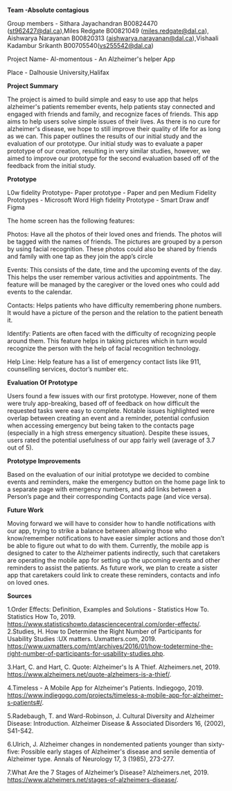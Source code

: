 **Team -Absolute contagious**

Group members - Sithara Jayachandran B00824470 (st962427@dal.ca),Miles Redgate B00821049 (miles.redgate@dal.ca), Aishwarya Narayanan B00820313 (aishwarya.narayanan@dal.ca),Vishaali Kadambur Srikanth B00705540(vs255542@dal.ca)

Project Name- Al-momentous  - An Alzheimer's helper App


Place  - Dalhousie University,Halifax


**Project Summary**

The project is aimed to build simple and easy to use app that helps alzheimer's patients remember events,
help patients stay connected and engaged with friends and family, and recognize faces of friends.
This app aims to help users solve simple issues of their lives. As there is no cure for alzheimer's
disease, we hope to still improve their quality of life for as long as we can.
This paper outlines the results of our initial study and the evaluation of our prototype. Our initial study
was to evaluate a paper prototype of our creation, resulting in very similar studies, however, we
aimed to improve our prototype for the second evaluation based off of the feedback from the initial
study.


**Prototype**

L0w fidelity Prototype- Paper prototype - Paper and pen
Medium Fidelity Prototypes - Microsoft Word
High fidelity Prototype - Smart Draw  andf Figma

The home screen has the following features:

Photos: Have all the photos of their loved ones and friends. The photos will be tagged with the
names of friends. The pictures are grouped by a person by using facial recognition. These
photos could also be shared by friends and family with one tap as they join the app’s circle

Events: This consists of the date, time and the upcoming events of the day. This helps the user
remember various activities and appointments. The feature will be managed by the caregiver
or the loved ones who could add events to the calendar.

Contacts: Helps patients who have difficulty remembering phone numbers. It would have a
picture of the person and the relation to the patient beneath it.

Identify: Patients are often faced with the difficulty of recognizing people around them. This
feature helps in taking pictures which in turn would recognize the person with the help of facial
recognition technology.

Help Line: Help feature has a list of emergency contact lists like 911, counselling services,
doctor’s number etc.


**Evaluation Of Prototype**

Users found a few issues with our first prototype. However,
none of them were truly app-breaking, based off of feedback
on how difficult the requested tasks were easy to complete.
Notable issues highlighted were overlap between creating an
event and a reminder, potential confusion when accessing
emergency but being taken to the contacts page (especially
in a high stress emergency situation). Despite these issues,
users rated the potential usefulness of our app fairly well
(average of 3.7 out of 5).

**Prototype Improvements**

Based on the evaluation of our initial prototype we decided
to  combine events and reminders, make the emergency button on the home page
link to a separate page with emergency numbers, and add
links between a Person’s page and their corresponding
Contacts page (and vice versa).



**Future Work**

Moving forward we will have to consider how to handle
notifications with our app, trying to strike a balance
between allowing those who know/remember
notifications to have easier simpler actions and those don’t
be able to figure out what to do with them. Currently, the
mobile app is designed to cater to the Alzheimer patients
indirectly, such that caretakers are operating the mobile
app for setting up the upcoming events and other
reminders to assist the patients. As future work, we plan
to create a sister app that caretakers could link to create
these reminders, contacts and info on loved ones.

**Sources**

1.Order Effects: Definition, Examples and Solutions - Statistics How To. Statistics How To,
2019. https://www.statisticshowto.datasciencecentral.com/order-effects/.
2.Studies, H. How to Determine the Right Number of Participants for Usability Studies :UX
matters. Uxmatters.com, 2019. https://www.uxmatters.com/mt/archives/2016/01/how-todetermine-the-right-number-of-participants-for-usability-studies.php.

3.Hart, C. and Hart, C. Quote: Alzheimer's Is A Thief. Alzheimers.net, 2019.
https://www.alzheimers.net/quote-alzheimers-is-a-thief/.

4.Timeless - A Mobile App for Alzheimer's Patients. Indiegogo, 2019.
https://www.indiegogo.com/projects/timeless-a-mobile-app-for-alzheimer-s-patients#/.

5.Radebaugh, T. and Ward-Robinson, J. Cultural Diversity and Alzheimer Disease:
Introduction. Alzheimer Disease & Associated Disorders 16, (2002), S41-S42.

6.Ulrich, J. Alzheimer changes in nondemented patients younger than sixty-five: Possible early
stages of Alzheimer's disease and senile dementia of Alzheimer type. Annals of Neurology 17,
3 (1985), 273-277.

7.What Are the 7 Stages of Alzheimer’s Disease? Alzheimers.net, 2019.
https://www.alzheimers.net/stages-of-alzheimers-disease/.









